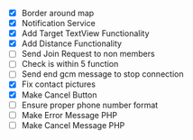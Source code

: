 * [x] Border around map
* [x] Notification Service
* [x] Add Target TextView Functionality
* [x] Add Distance Functionality
* [ ] Send Join Request to non members
* [ ] Check is within 5 function
* [ ] Send end gcm message to stop connection
* [x] Fix contact pictures
* [x] Make Cancel Button
* [ ] Ensure proper phone number format
* [ ] Make Error Message PHP
* [ ] Make Cancel Message PHP

